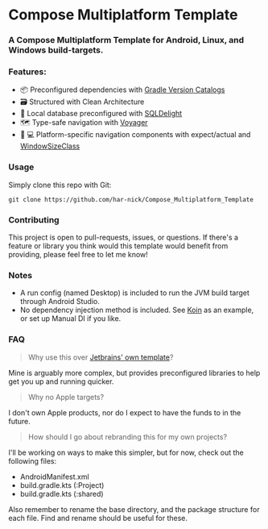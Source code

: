 # Compose Multiplatform Template
### A Compose Multiplatform Template for Android, Linux, and Windows build-targets.

### Features:
- 📦 Preconfigured dependencies with [Gradle Version Catalogs](https://docs.gradle.org/current/userguide/platforms.html)
- 🗃️ Structured with Clean Architecture
- 💾 Local database preconfigured with [SQLDelight](https://github.com/cashapp/sqldelight)
- 🗺️ Type-safe navigation with [Voyager](https://github.com/adrielcafe/voyager)
- 📱 💻 Platform-specific navigation components with expect/actual and [WindowSizeClass](https://github.com/chrisbanes/material3-windowsizeclass-multiplatform)

### Usage
Simply clone this repo with Git:
```
git clone https://github.com/har-nick/Compose_Multiplatform_Template
```

### Contributing
This project is open to pull-requests, issues, or questions. If there's a feature or library you think would this template would benefit from providing, please feel free to let me know!

### Notes
- A run config (named Desktop) is included to run the JVM build target through Android Studio.
- No dependency injection method is included. See [Koin](https://github.com/InsertKoinIO/koin) as an example, or set up Manual DI if you like.

### FAQ
> Why use this over [Jetbrains' own template](https://github.com/JetBrains/compose-multiplatform-template)?

Mine is arguably more complex, but provides preconfigured libraries to help get you up and running quicker.

> Why no Apple targets?

I don't own Apple products, nor do I expect to have the funds to in the future.

> How should I go about rebranding this for my own projects?

I'll be working on ways to make this simpler, but for now, check out the following files:
- AndroidManifest.xml
- build.gradle.kts (:Project)
- build.gradle.kts (:shared)

Also remember to rename the base directory, and the package structure for each file. Find and rename should be useful for these.
